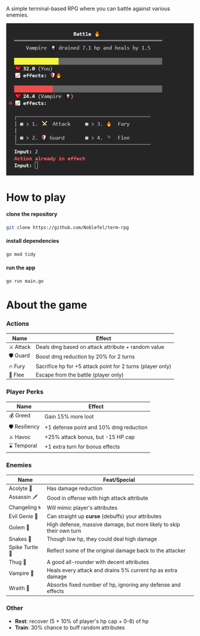 A simple terminal-based RPG where you can battle against various enemies.

<img src="https://github.com/Noblefel/term-rpg/blob/main/sample.PNG">

# How to play

#### clone the repository
```bash
git clone https://github.com/Noblefel/term-rpg
``` 

#### install dependencies 
```sh
go mod tidy
```

#### run the app 
```sh
go run main.go
```

# About the game

### Actions
| Name | Effect |
| -------- | ------- |  
| ⚔️ Attack | Deals dmg based on attack attribute + random value |
| 🛡️ Guard | Boost dmg reduction by 20% for 2 turns |
| 🔥 Fury | Sacrifice hp for +5 attack point for 2 turns (player only) |
| 🏃 Flee | Escape from the battle (player only) |

### Player Perks
| Name | Effect |
| -------- | ------- |  
| 💰 Greed | Gain 15% more loot |
| 🛡️ Resiliency | +1 defense point and 10% dmg reduction |
| ⚔️ Havoc | +25% attack bonus, but -15 HP cap|
| ⌛ Temporal | +1 extra turn for bonus effects |

### Enemies
| Name | Feat/Special |
| -------- | ------- |  
| Acolyte 🧙| Has damage reduction |
| Assassin 🗡️| Good in offense with high attack attribute |
| Changeling 🌀 | Will mimic player's attributes |
| Evil Genie 🧞 | Can straight up **curse** (debuffs) your attributes |
| Golem 🗿  | High defense, massive damage, but more likely to skip their own turn |
| Snakes 🐍 | Though low hp, they could deal high damage |
| Spike Turtle 🐢 | Reflect some of the original damage back to the attacker |
| Thug 🥊 | A good all-rounder with decent attributes |
| Vampire 🧛 | Heals every attack and drains 5% current hp as extra damage |
| Wraith 👻 | Absorbs fixed number of hp, ignoring any defense and effects |

### Other
- **Rest**: recover (5 + 10% of player's hp cap + 0-8) of hp
- **Train**: 30% chance to buff random attributes